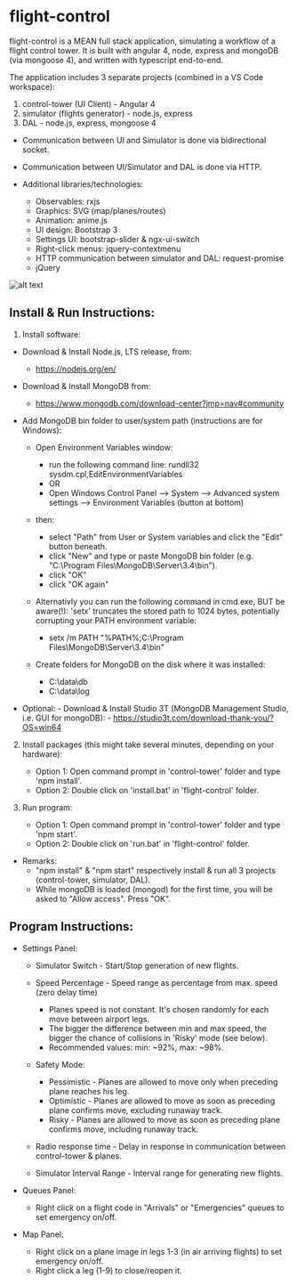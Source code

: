 # flight-control
flight-control is a MEAN full stack application, simulating a workflow of a flight control tower.
It is built with angular 4, node, express and mongoDB (via mongoose 4), and written with typescript end-to-end.

The application includes 3 separate projects (combined in a VS Code workspace):
1. control-tower (UI Client) - Angular 4
2. simulator (flights generator) - node.js, express
3. DAL - node.js, express, mongoose 4

- Communication between UI and Simulator is done via bidirectional socket.
- Communication between UI/Simulator and DAL is done via HTTP.

- Additional libraries/technologies:
	- Observables: rxjs
	- Graphics: SVG (map/planes/routes)
	- Animation: anime.js
	- UI design: Bootstrap 3
	- Settings UI: bootstrap-slider & ngx-ui-switch
	- Right-click menus: jquery-contextmenu
	- HTTP communication between simulator and DAL: request-promise
	- jQuery

![alt text](https://github.com/PrisonerM13/flight-control/blob/master/flight-control.gif "flight-control")

Install & Run Instructions:
--------------------------

1. Install software:

  - Download & Install Node.js, LTS release, from:
    - https://nodejs.org/en/

  - Download & Install MongoDB from:
    - https://www.mongodb.com/download-center?jmp=nav#community

  - Add MongoDB bin folder to user/system path (instructions are for Windows):
  	- Open Environment Variables window:
    	- run the following command line: rundll32 sysdm.cpl,EditEnvironmentVariables
	  	- OR
    	- Open Windows Control Panel --> System --> Advanced system settings --> Environment Variables (button at bottom)
  	- then:
	    - select "Path" from User or System variables and click the "Edit" button beneath.
	    - click "New" and type or paste MongoDB bin folder (e.g. "C:\Program Files\MongoDB\Server\3.4\bin").
	    - click "OK"
	    - click "OK again"

	- Alternativly you can run the following command in cmd.exe, BUT be aware(!): 'setx' truncates the stored path to 1024 bytes, potentially corrupting your PATH environment variable:
		- setx /m PATH "%PATH%;C:\Program Files\MongoDB\Server\3.4\bin"

	- Create folders for MongoDB on the disk where it was installed:
		- C:\data\db
		- C:\data\log

  - Optional:
		- Download & Install Studio 3T (MongoDB Management Studio, i.e. GUI for mongoDB):
			- https://studio3t.com/download-thank-you/?OS=win64

2. Install packages (this might take several minutes, depending on your hardware):
	- Option 1: Open command prompt in 'control-tower' folder and type 'npm install'.
	- Option 2: Double click on 'install.bat' in 'flight-control' folder.

3. Run program:
	- Option 1: Open command prompt in 'control-tower' folder and type 'npm start'.
	- Option 2: Double click on 'run.bat' in 'flight-control' folder.

-	Remarks:
	- "npm install" & "npm start" respectively install & run all 3 projects (control-tower, simulator, DAL).
	- While mongoDB is loaded (mongod) for the first time, you will be asked to "Allow access". Press "OK".

Program Instructions:
--------------------

- Settings Panel:
	- Simulator Switch - Start/Stop generation of new flights.
	
	- Speed Percentage - Speed range as percentage from max. speed (zero delay time)
		- Planes speed is not constant. It's chosen randomly for each move between airport legs.
		- The bigger the difference between min and max speed, the bigger the chance of collisions in 'Risky' mode (see below).
		- Recommended values: min: ~92%, max: ~98%.

	- Safety Mode:
		- Pessimistic - Planes are allowed to move only when preceding plane reaches his leg.
		- Optimistic - Planes are allowed to move as soon as preceding plane confirms move, excluding runaway track.
		- Risky - Planes are allowed to move as soon as preceding plane confirms move, including runaway track.

  - Radio response time - Delay in response in communication between control-tower & planes.

  - Simulator Interval Range - Interval range for generating new flights.

- Queues Panel:
  - Right click on a flight code in "Arrivals" or "Emergencies" queues to set emergency on/off.

- Map Panel:
  - Right click on a plane image in legs 1-3 (in air arriving flights) to set emergency on/off.
  - Right click a leg (1-9) to close/reopen it.
